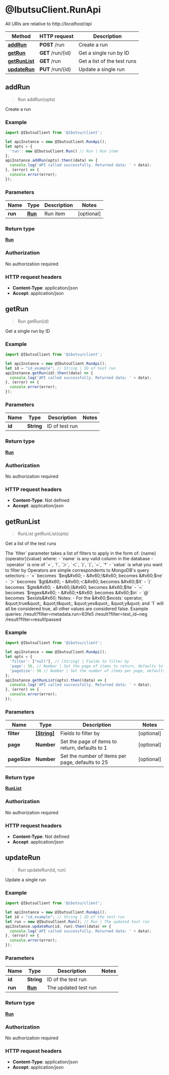 # @IbutsuClient.RunApi

All URIs are relative to *http://localhost/api*

Method | HTTP request | Description
------------- | ------------- | -------------
[**addRun**](RunApi.md#addRun) | **POST** /run | Create a run
[**getRun**](RunApi.md#getRun) | **GET** /run/{id} | Get a single run by ID
[**getRunList**](RunApi.md#getRunList) | **GET** /run | Get a list of the test runs
[**updateRun**](RunApi.md#updateRun) | **PUT** /run/{id} | Update a single run



## addRun

> Run addRun(opts)

Create a run

### Example

```javascript
import @IbutsuClient from '@ibutsu/client';

let apiInstance = new @IbutsuClient.RunApi();
let opts = {
  'run': new @IbutsuClient.Run() // Run | Run item
};
apiInstance.addRun(opts).then((data) => {
  console.log('API called successfully. Returned data: ' + data);
}, (error) => {
  console.error(error);
});

```

### Parameters


Name | Type | Description  | Notes
------------- | ------------- | ------------- | -------------
 **run** | [**Run**](Run.md)| Run item | [optional] 

### Return type

[**Run**](Run.md)

### Authorization

No authorization required

### HTTP request headers

- **Content-Type**: application/json
- **Accept**: application/json


## getRun

> Run getRun(id)

Get a single run by ID

### Example

```javascript
import @IbutsuClient from '@ibutsu/client';

let apiInstance = new @IbutsuClient.RunApi();
let id = "id_example"; // String | ID of test run
apiInstance.getRun(id).then((data) => {
  console.log('API called successfully. Returned data: ' + data);
}, (error) => {
  console.error(error);
});

```

### Parameters


Name | Type | Description  | Notes
------------- | ------------- | ------------- | -------------
 **id** | **String**| ID of test run | 

### Return type

[**Run**](Run.md)

### Authorization

No authorization required

### HTTP request headers

- **Content-Type**: Not defined
- **Accept**: application/json


## getRunList

> RunList getRunList(opts)

Get a list of the test runs

The &#x60;filter&#x60; parameter takes a list of filters to apply in the form of:       {name}{operator}{value}   where:    - &#x60;name&#x60; is any valid column in the database   - &#x60;operator&#x60; is one of &#x60;&#x3D;&#x60;, &#x60;!&#x60;, &#x60;＞&#x60;, &#x60;＜&#x60;, &#x60;)&#x60;, &#x60;(&#x60;, &#x60;~&#x60;, &#x60;*&#x60;   - &#x60;value&#x60; is what you want to filter by  Operators are simple correspondents to MongoDB&#39;s query selectors:    - &#x60;&#x3D;&#x60; becomes &#x60;$eq&#x60;   - &#x60;!&#x60; becomes &#x60;$ne&#x60;   - &#x60;＞&#x60; becomes &#x60;$gt&#x60;   - &#x60;＜&#x60; becomes &#x60;$lt&#x60;   - &#x60;)&#x60; becomes &#x60;$gte&#x60;   - &#x60;(&#x60; becomes &#x60;$lte&#x60;   - &#x60;~&#x60; becomes &#x60;$regex&#x60;   - &#x60;*&#x60; becomes &#x60;$in&#x60;   - &#x60;@&#x60; becomes &#x60;$exists&#x60;  Notes:  - For the &#x60;$exists&#x60; operator, \&quot;true\&quot;, \&quot;t\&quot;, \&quot;yes\&quot;, \&quot;y\&quot; and &#x60;1&#x60; will all be considered true,   all other values are considered false.  Example queries:       /result?filter&#x3D;metadata.run&#x3D;63fe5     /result?filter&#x3D;test_id~neg     /result?filter&#x3D;result!passed 

### Example

```javascript
import @IbutsuClient from '@ibutsu/client';

let apiInstance = new @IbutsuClient.RunApi();
let opts = {
  'filter': ["null"], // [String] | Fields to filter by
  'page': 56, // Number | Set the page of items to return, defaults to 1
  'pageSize': 56 // Number | Set the number of items per page, defaults to 25
};
apiInstance.getRunList(opts).then((data) => {
  console.log('API called successfully. Returned data: ' + data);
}, (error) => {
  console.error(error);
});

```

### Parameters


Name | Type | Description  | Notes
------------- | ------------- | ------------- | -------------
 **filter** | [**[String]**](String.md)| Fields to filter by | [optional] 
 **page** | **Number**| Set the page of items to return, defaults to 1 | [optional] 
 **pageSize** | **Number**| Set the number of items per page, defaults to 25 | [optional] 

### Return type

[**RunList**](RunList.md)

### Authorization

No authorization required

### HTTP request headers

- **Content-Type**: Not defined
- **Accept**: application/json


## updateRun

> Run updateRun(id, run)

Update a single run

### Example

```javascript
import @IbutsuClient from '@ibutsu/client';

let apiInstance = new @IbutsuClient.RunApi();
let id = "id_example"; // String | ID of the test run
let run = new @IbutsuClient.Run(); // Run | The updated test run
apiInstance.updateRun(id, run).then((data) => {
  console.log('API called successfully. Returned data: ' + data);
}, (error) => {
  console.error(error);
});

```

### Parameters


Name | Type | Description  | Notes
------------- | ------------- | ------------- | -------------
 **id** | **String**| ID of the test run | 
 **run** | [**Run**](Run.md)| The updated test run | 

### Return type

[**Run**](Run.md)

### Authorization

No authorization required

### HTTP request headers

- **Content-Type**: application/json
- **Accept**: application/json

